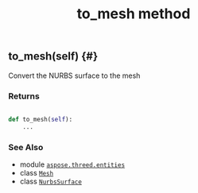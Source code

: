 ﻿---
title: to_mesh method
second_title: Aspose.3D for Python via .NET API References
description: 
type: docs
weight: 130
url: /python-net/aspose.threed.entities/nurbssurface/to_mesh/
is_root: false
---

## to_mesh(self) {#}

Convert the NURBS surface to the mesh


### Returns 





```python

def to_mesh(self):
    ...
```





### See Also
* module [`aspose.threed.entities`](../../)
* class [`Mesh`](/3d/python-net/aspose.threed.entities/mesh)
* class [`NurbsSurface`](/3d/python-net/aspose.threed.entities/nurbssurface)
